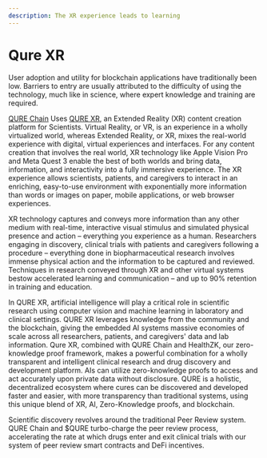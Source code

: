 ```yaml
---
description: The XR experience leads to learning
---
```


# Qure XR

User adoption and utility for blockchain applications have traditionally been low. Barriers to entry are usually attributed to the difficulty of using the technology, much like in science, where expert knowledge and training are required.

[QURE Chain](http://qurechain.com/) Uses [QURE XR](http://qurexr.com/), an Extended Reality (XR) content creation platform for Scientists. Virtual Reality, or VR, is an experience in a wholly virtualized world, whereas Extended Reality, or XR, mixes the real-world experience with digital, virtual experiences and interfaces.  For any content creation that involves the real world, XR technology like Apple Vision Pro and Meta Quest 3 enable the best of both worlds and bring data, information, and interactivity into a fully immersive experience.  The XR experience allows scientists, patients, and caregivers to interact in an enriching, easy-to-use environment with exponentially more information than words or images on paper, mobile applications,  or web browser experiences.

XR technology captures and conveys more information than any other medium with real-time, interactive visual stimulus and simulated physical presence and action – everything you experience as a human.  Researchers engaging in discovery, clinical trials with patients and caregivers following a procedure – everything done in biopharmaceutical research involves immense physical action and the information to be captured and reviewed.  Techniques in research conveyed through XR and other virtual systems bestow accelerated learning and communication – and up to 90% retention in training and education.

In QURE XR, artificial intelligence will play a critical role in scientific research using computer vision and machine learning in laboratory and clinical settings.  QURE XR leverages knowledge from the community and the blockchain, giving the embedded AI systems massive economies of scale across all researchers, patients, and caregivers' data and lab information.  Qure XR, combined with QURE Chain and HealthZK, our zero-knowledge proof framework, makes a powerful combination for a wholly transparent and intelligent clinical research and drug discovery and development platform.  AIs can utilize zero-knowledge proofs to access and act accurately upon private data without disclosure.  QURE is a holistic, decentralized ecosystem where cures can be discovered and developed faster and easier, with more transparency than traditional systems, using this unique blend of XR, AI, Zero-Knowledge proofs, and blockchain.

Scientific discovery revolves around the traditional Peer Review system. QURE Chain and $QURE turbo-charge the peer review process, accelerating the rate at which drugs enter and exit clinical trials with our system of peer review smart contracts and DeFi incentives.
